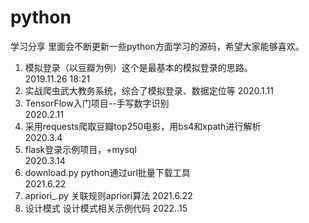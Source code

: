 # python

学习分享
里面会不断更新一些python方面学习的源码，希望大家能够喜欢。  

1. 模拟登录（以豆瓣为例）这个是最基本的模拟登录的思路。  
2019.11.26 18:21  
2. 实战爬虫武大教务系统，综合了模拟登录、数据定位等
2020.1.11
3. TensorFlow入门项目--手写数字识别  
2020.2.11  
4. 采用requests爬取豆瓣top250电影，用bs4和xpath进行解析  
2020.3.4  
5. flask登录示例项目，+mysql  
2020.3.14
6. download.py python通过url批量下载工具  
2021.6.22  
7. apriori_.py 关联规则apriori算法
2021.6.22  
8. 设计模式 设计模式相关示例代码
2022..15  
